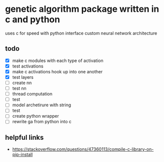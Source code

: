 # genetic algorithm package written in c and python

uses c for speed with python interface
custom neural network architecture

## todo

- [x] make c modules with each type of activation
- [x] test activations
- [x] make c activations hook up into one another
- [x] test layers
- [ ] create nn
- [ ] test nn
- [ ] thread computation
- [ ] test
- [ ] model archetirure with string
- [ ] test
- [ ] create python wrapper
- [ ] rewrite ga from python into c

## helpful links

- <https://stackoverflow.com/questions/47360113/compile-c-library-on-pip-install>
